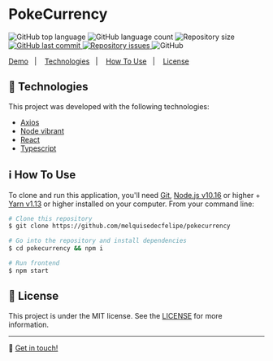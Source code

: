 <h1>PokeCurrency</h1>

<p>
  <img alt="GitHub top language" src="https://img.shields.io/github/languages/top/melquisedecfelipe/pokecurrency.svg">

  <img alt="GitHub language count" src="https://img.shields.io/github/languages/count/melquisedecfelipe/pokecurrency.svg">

  <img alt="Repository size" src="https://img.shields.io/github/repo-size/melquisedecfelipe/pokecurrency.svg">

  <a href="https://github.com/melquisedecfelipe/pokecurrency/commits/master">
    <img alt="GitHub last commit" src="https://img.shields.io/github/last-commit/melquisedecfelipe/pokecurrency.svg">
  </a>

  <a href="https://github.com/melquisedecfelipe/pokecurrency/issues">
    <img alt="Repository issues" src="https://img.shields.io/github/issues/melquisedecfelipe/pokecurrency.svg">
  </a>

  <img alt="GitHub" src="https://img.shields.io/github/license/melquisedecfelipe/pokecurrency.svg">
</p>

<p>
  <a href="https://pokecurrency.netlify.com/">Demo</a>&nbsp;&nbsp;&nbsp;|&nbsp;&nbsp;&nbsp;
  <a href="#rocket-technologies">Technologies</a>&nbsp;&nbsp;&nbsp;|&nbsp;&nbsp;&nbsp;
  <a href="#information_source-how-to-use">How To Use</a>&nbsp;&nbsp;&nbsp;|&nbsp;&nbsp;&nbsp;
  <a href="#memo-license">License</a>
</p>

## :rocket: Technologies

This project was developed with the following technologies:

- [Axios](https://github.com/axios/axios)
- [Node vibrant](https://github.com/akfish/node-vibrant)
- [React](https://reactjs.org/)
- [Typescript](https://www.typescriptlang.org/)

## :information_source: How To Use

To clone and run this application, you'll need [Git](https://git-scm.com), [Node.js v10.16](https://nodejs.org/) or higher + [Yarn v1.13](https://yarnpkg.com/) or higher installed on your computer. From your command line:

```bash
# Clone this repository
$ git clone https://github.com/melquisedecfelipe/pokecurrency

# Go into the repository and install dependencies
$ cd pokecurrency && npm i

# Run frontend
$ npm start
```

## :memo: License

This project is under the MIT license. See the [LICENSE](https://github.com/melquisedecfelipe/pokecurrency/blob/master/LICENSE) for more information.

---

:wave: [Get in touch!](https://www.linkedin.com/in/melquisedecfelipe/)
